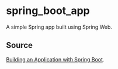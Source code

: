 # spring_boot_app

A simple Spring app built using Spring Web.

## Source

[Building an Application with Spring Boot](https://spring.io/guides/gs/spring-boot).

